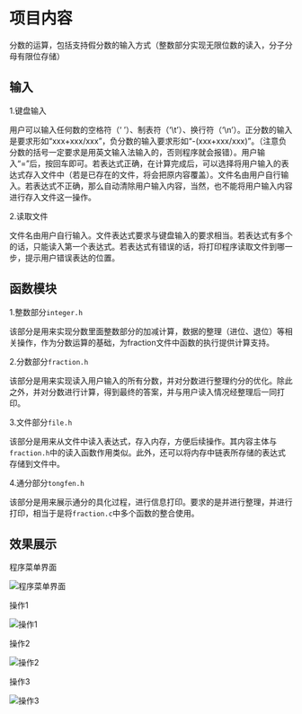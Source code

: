 

# 项目内容

分数的运算，包括支持假分数的输入方式（整数部分实现无限位数的读入，分子分母有限位存储）

## 输入

1.键盘输入

用户可以输入任何数的空格符（‘ ’）、制表符（‘\t’）、换行符（‘\n’）。正分数的输入是要求形如“xxx+xxx/xxx”，负分数的输入要求形如“-(xxx+xxx/xxx)”。（注意负分数的括号一定要求是用英文输入法输入的，否则程序就会报错）。用户输入“=”后，按回车即可。若表达式正确，在计算完成后，可以选择将用户输入的表达式存入文件中（若是已存在的文件，将会把原内容覆盖）。文件名由用户自行输入。若表达式不正确，那么自动清除用户输入内容，当然，也不能将用户输入内容进行存入文件这一操作。  

2.读取文件

文件名由用户自行输入。文件表达式要求与键盘输入的要求相当。若表达式有多个的话，只能读入第一个表达式。若表达式有错误的话，将打印程序读取文件到哪一步，提示用户错误表达的位置。  

## 函数模块

1.整数部分`integer.h`

该部分是用来实现分数里面整数部分的加减计算，数据的整理（进位、退位）等相关操作，作为分数运算的基础，为fraction文件中函数的执行提供计算支持。

2.分数部分`fraction.h `

该部分是用来实现读入用户输入的所有分数，并对分数进行整理约分的优化。除此之外，并对分数进行计算，得到最终的答案，并与用户读入情况经整理后一同打印。

3.文件部分`file.h`

该部分是用来从文件中读入表达式，存入内存，方便后续操作。其内容主体与`fraction.h`中的读入函数作用类似。此外，还可以将内存中链表所存储的表达式存储到文件中。  

4.通分部分`tongfen.h`

该部分是用来展示通分的具化过程，进行信息打印。要求的是并进行整理，并进行打印，相当于是将`fraction.c`中多个函数的整合使用。  

## 效果展示

程序菜单界面

![程序菜单界面](F:\CodeBlocks(workshop)\作业\大作业\U201713511\fraction\fig\程序菜单界面.png)

操作1

![操作1](F:\CodeBlocks(workshop)\作业\大作业\U201713511\fraction\fig\操作1.png)

操作2

![操作2](F:\CodeBlocks(workshop)\作业\大作业\U201713511\fraction\fig\操作2.png)

操作3

![操作3](F:\CodeBlocks(workshop)\作业\大作业\U201713511\fraction\fig\操作3.png)


